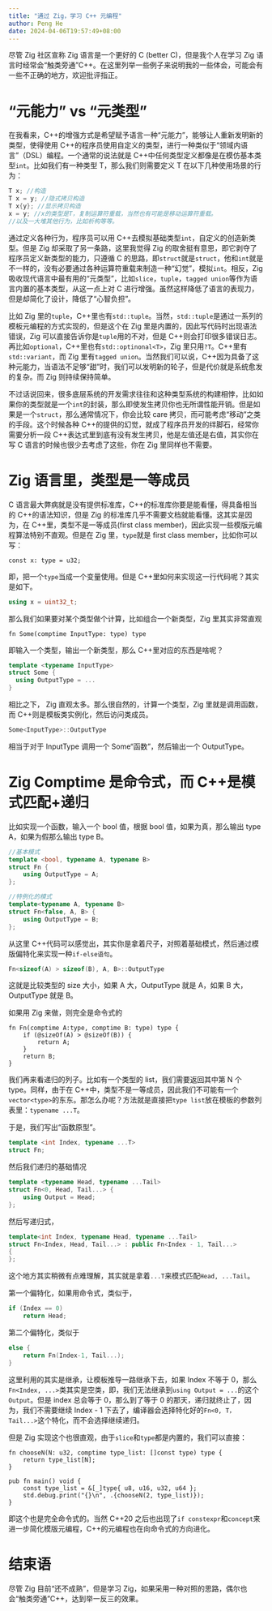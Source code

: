 ```yaml
---
title: "通过 Zig，学习 C++ 元编程"
author: Peng He
date: 2024-04-06T19:57:49+08:00
---
```


尽管 Zig 社区宣称 Zig 语言是一个更好的 C (better C)，但是我个人在学习 Zig 语言时经常会“触类旁通”C++。在这里列举一些例子来说明我的一些体会，可能会有一些不正确的地方，欢迎批评指正。

# “元能力” vs “元类型”

在我看来，C++的增强方式是希望赋予语言一种“元能力”，能够让人重新发明新的类型，使得使用 C++的程序员使用自定义的类型，进行一种类似于“领域内语言”（DSL）编程。一个通常的说法就是 C++中任何类型定义都像是在模仿基本类型`int`。比如我们有一种类型 T，那么我们则需要定义 T 在以下几种使用场景的行为：

```C++
T x; //构造
T x = y; //隐式拷贝构造
T x{y}; //显示拷贝构造
x = y; //x的类型是T，复制运算符重载，当然也有可能是移动运算符重载。
//以及一大堆其他行为，比如析构等等。
```

通过定义各种行为，程序员可以用 C++去模拟基础类型`int`，自定义的创造新类型。但是 Zig 却采取了另一条路，这里我觉得 Zig 的取舍挺有意思，即它剥夺了程序员定义新类型的能力，只遵循 C 的思路，即`struct`就是`struct`，他和`int`就是不一样的，没有必要通过各种运算符重载来制造一种“幻觉”，模拟`int`。相反，Zig 吸收现代语言中最有用的“元类型”，比如`slice`，`tuple`，`tagged union`等作为语言内置的基本类型，从这一点上对 C 进行增强。虽然这样降低了语言的表现力，但是却简化了设计，降低了“心智负担”。

比如 Zig 里的`tuple`，C++里也有`std::tuple`。当然，`std::tuple`是通过一系列的模板元编程的方式实现的，但是这个在 Zig 里是内置的，因此写代码时出现语法错误，Zig 可以直接告诉你是`tuple`用的不对，但是 C++则会打印很多错误日志。再比如`optional`，C++里也有`std::optinonal<T>`，Zig 里只用`?T`。C++里有`std::variant`，而 Zig 里有`tagged union`。当然我们可以说，C++因为具备了这种元能力，当语法不足够“甜”时，我们可以发明新的轮子，但是代价就是系统愈发的复杂。而 Zig 则持续保持简单。

不过话说回来，很多底层系统的开发需求往往和这种类型系统的构建相悖，比如如果你的类型就是一个`int`的封装，那么即使发生拷贝你也无所谓性能开销。但是如果是一个`struct`，那么通常情况下，你会比较 care 拷贝，而可能考虑“移动”之类的手段。这个时候各种 C++的提供的幻觉，就成了程序员开发的绊脚石，经常你需要分析一段 C++表达式里到底有没有发生拷贝，他是左值还是右值，其实你在写 C 语言的时候也很少去考虑了这些，你在 Zig 里同样也不需要。

# Zig 语言里，类型是一等成员

C 语言最大弊病就是没有提供标准库，C++的标准库你要是能看懂，得具备相当的 C++的语法知识，但是 Zig 的标准库几乎不需要文档就能看懂。这其实是因为，在 C++里，类型不是一等成员(first class member)，因此实现一些模版元编程算法特别不直观。但是在 Zig 里，`type`就是 first class member，比如你可以写：

```zig
const x: type = u32;
```

即，把一个`type`当成一个变量使用。但是 C++里如何来实现这一行代码呢？其实是如下。

```C++
using x = uint32_t;
```

那么我们如果要对某个类型做个计算，比如组合一个新类型，Zig 里其实非常直观

```Zig
fn Some(comptime InputType: type) type
```

即输入一个类型，输出一个新类型，那么 C++里对应的东西是啥呢？

```C++
template <typename InputType>
struct Some {
  using OutputType = ...
}
```

相比之下， Zig 直观太多。那么很自然的，计算一个类型，Zig 里就是调用函数，而 C++则是模板类实例化，然后访问类成员。

```C++
Some<InputType>::OutputType
```

相当于对于 InputType 调用一个 Some“函数”，然后输出一个 OutputType。

# Zig Comptime 是命令式，而 C++是模式匹配+递归

比如实现一个函数，输入一个 bool 值，根据 bool 值，如果为真，那么输出 type A，如果为假那么输出 type B。

```C++
//基本模式
template <bool, typename A, typename B>
struct Fn {
	using OutputType = A;
};

//特例化的模式
template<typename A, typename B>
struct Fn<false, A, B> {
	using OutputType = B;
};
```

从这里 C++代码可以感觉出，其实你是拿着尺子，对照着基础模式，然后通过模版偏特化来实现一种`if-else语句`。

```C++
Fn<sizeof(A) > sizeof(B), A, B>::OutputType
```

这就是比较类型的 size 大小，如果 A 大，OutputType 就是 A，如果 B 大，OutputType 就是 B。

如果用 Zig 来做，则完全是命令式的

```Zig
fn Fn(comptime A:type, comptime B: type) type {
	if (@sizeOf(A) > @sizeOf(B)) {
		return A;
	}
	return B;
}
```

我们再来看递归的列子。比如有一个类型的 list，我们需要返回其中第 N 个 type。同样，由于在 C++中，类型不是一等成员，因此我们不可能有一个`vector<type>`的东东。那怎么办呢？方法就是直接把`type list`放在模板的参数列表里：`typename ...T`。

于是，我们写出“函数原型”。

```C++
template <int Index, typename ...T>
struct Fn;
```

然后我们递归的基础情况

```C++
template <typename Head, typename ...Tail>
struct Fn<0, Head, Tail...> {
	using Output = Head;
};
```

然后写递归式，

```C++
template<int Index, typename Head, typename ...Tail>
struct Fn<Index, Head, Tail...> : public Fn<Index - 1, Tail...>
{
};
```

这个地方其实稍微有点难理解，其实就是拿着`...T`来模式匹配`Head, ...Tail`。

第一个偏特化，如果用命令式，类似于，

```C++
if (Index == 0)
    return Head;
```

第二个偏特化，类似于

```C++
else {
	return Fn(Index-1, Tail...);
}
```

这里利用的其实是继承，让模板推导一路继承下去，如果 Index 不等于 0，那么`Fn<Index, ...>`类其实是空类，即，我们无法继承到`using Output = ...`的这个`Output`。但是 index 总会等于 0，那么到了等于 0 的那天，递归就终止了，因为，我们不需要继续 Index - 1 下去了，编译器会选择特化好的`Fn<0, T，Tail...>`这个特化，而不会选择继续递归。

但是 Zig 实现这个也很直观，由于`slice`和`type`都是内置的，我们可以直接：

```Zig
fn chooseN(N: u32, comptime type_list: []const type) type {
    return type_list[N];
}

pub fn main() void {
    const type_list = &[_]type{ u8, u16, u32, u64 };
    std.debug.print("{}\n", .{chooseN(2, type_list)});
}
```

即这个也是完全命令式的。当然 C++20 之后也出现了`if constexpr`和`concept`来进一步简化模版元编程，C++的元编程也在向命令式的方向进化。

# 结束语

尽管 Zig 目前“还不成熟”，但是学习 Zig，如果采用一种对照的思路，偶尔也会“触类旁通”C++，达到举一反三的效果。
